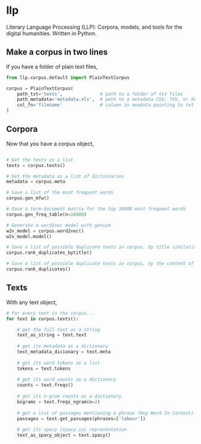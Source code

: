 # llp

Literary Language Processing (LLP): Corpora, models, and tools for the digital humanities. Written in Python.

## Make a corpus in two lines

If you have a folder of plain text files,

```python
from llp.corpus.default import PlainTextCorpus

corpus = PlainTextCorpus(
	path_txt='texts',              # path to a folder of txt files
	path_metadata='metadata.xls',  # path to a metadata CSV, TSV, or XLS file
	col_fn='filename'              # column in meadata pointing to txt file (relative to `path_txt`)
)
```

## Corpora

Now that you have a corpus object,

```python

# Get the texts as a list
texts = corpus.texts()

# Get the metadata as a list of dictionaries
metadata = corpus.meta

# Save a list of the most frequent words
corpus.gen_mfw()

# Save a term-document matrix for the top 10000 most frequent words
corpus.gen_freq_table(n=10000)

# Generate a word2vec model with gensim
w2v_model = corpus.word2vec()
w2v_model.model()

# Save a list of possible duplicate texts in corpus, by title similarity
corpus.rank_duplicates_bytitle()

# Save a list of possible duplicate texts in corpus, by the content of the text (MinHash)
corpus.rank_duplicates()
```

## Texts

With any text object,

```python
# for every text in the corpus...
for text in corpus.texts():

	# get the full text as a string
	text_as_string = text.text
	
	# get its metadata as a dictionary
	text_metadata_dicionary = text.meta
	
	# get its word tokens as a list
	tokens = text.tokens
	
	# get its word counts as a dictionary
	counts = text.freqs()
	
	# get its n-gram counts as a dictionary
	bigrams = text.freqs_ngram(n=2)
	
	# get a list of passages mentioning a phrase (Key Word In Context)
	passages = text.get_passages(phrases=['labour'])
	
	# get its spacy (spacy.io) representation
	text_as_spacy_object = text.spacy()
	
```

